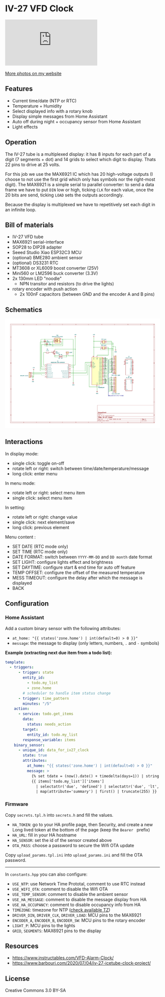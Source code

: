 # IV-27 VFD Clock

![photo](https://photos.strangeplanet.fr/i.php?/upload/2025/04/07/20250407184306-3b429f74-la.jpg)

[More photos on my website](https://photos.strangeplanet.fr/index.php?/category/256-iv_27_vfd_clock)


## Features

- Current time/date (NTP or RTC)
- Temperature + Humidity
- Select displayed info with a rotary knob
- Display simple messages from Home Assistant
- Auto off during night + occupancy sensor from Home Assistant
- Light effects


## Operation

The IV-27 tube is a multiplexed display: it has 8 inputs for each part of a digit (7 segments + dot) and 14 grids to select which digit to display. Thats 22 pins to drive at 25 volts.

For this job we use the MAX6921 IC which has 20 high-voltage outputs (I choose to not use the first grid which only has symbols nor the right-most digit).
The MAX6921 is a simple serial to parallel converter: to send a data frame we have to put `DIN` low or high, ticking `CLK` for each value, once the 20 bits are send, ticking `LOAD` sets the outputs accordingly.

Because the display is multiplexed we have to repetitively set each digit in an infinite loop.


## Bill of materials

- IV-27 VFD tube
- MAX6921 serial-interface
- SOP28 to DIP28 adapter
- Seeed Studio Xiao ESP32C3 MCU
- (optional) BME280 ambient sensor
- (optional) DS3231 RTC
- MT3608 or XL6009 boost converter (25V)
- Mini560 or LM2596 buck converter (3.3V)
- 2x 130mm LED "noodle"
	- NPN transitor and resistors (to drive the lights)
- rotary encoder with push action
	- 2x 100nF capacitors (between GND and the encoder A and B pins)


## Schematics

![](./schematics/IV-27_clock.png)


## Interactions

In display mode:
- single click: toggle on-off
- rotate left or right: switch between time/date/temperature/message
- long click: enter menu

In menu mode:
- rotate left or right: select menu item
- single click: select menu item

In setting:
- rotate left or right: change value
- single click: next element/save
- long click: previous element

Menu content :
- SET DATE (RTC mode only)
- SET TIME (RTC mode only)
- DATE FORMAT: switch between `YYYY-MM-DD` and `DD month` date format
- SET LIGHT: configure lights effect and brightness
- SET DAYTIME: configure start & end time for auto off feature
- TEMP OFFSET: configure the offset of the measured temperature
- MESS TIMEOUT: configure the delay after which the message is displayed
- BACK

## Configuration

### Home Assistant

Add a custom binary sensor with the following attributes:
- `at_home: "{{ states('zone.home') | int(default=0) > 0 }}"`
- `message`: the message to display (only letters, numbers, `.` and `-` symbols)

**Example (extracting next due item from a todo list):**
```yaml
template:
  - triggers:
      - trigger: state
        entity_id:
          - todo.my_list
          - zone.home
        # scheduler to handle item status change
      - trigger: time_pattern
        minutes: "/5"
    action:
      - service: todo.get_items
        data:
          status: needs_action
        target:
          entity_id: todo.my_list
        response_variable: items
    binary_sensor:
      - unique_id: data_for_iv27_clock
        state: true
        attributes:
          at_home: "{{ states('zone.home') | int(default=0) > 0 }}"
          message: >
            {% set tdate = (now().date() + timedelta(days=1)) | string %}
            {{ items['todo.my_list']['items'] 
              | selectattr('due', 'defined') | selectattr('due', 'lt', tdate) 
              | map(attribute='summary') | first() | truncate(255) }}
```

### Firmware

Copy `secrets.tpl.h` into `secrets.h` and fill the values.

- `HA_TOKEN`: go to your HA profile page, then Security, and create a new Long lived token at the bottom of the page (keep the `Bearer ` prefix)
- `HA_URL`: fill in your HA hostname
- `HA_SENSOR`: set the id of the sensor created above
- `OTA_PASS`: choose a password to secure the Wifi OTA update

Copy `upload_params.tpl.ini` into `upload_params.ini` and fill the OTA password.

----

In `constants.hpp` you can also configure:

- `USE_NTP`: use Network Time Prototal, comment to use RTC instead
- `USE_WIFI_OTA`: comment to disable the Wifi OTA
- `USE_TEMP_SENSOR`: comment to disable the ambient sensor
- `USE_HA_MESSAGE`: comment to disable the message display from HA
- `USE_HA_OCCUPANCY`: comment to disable occupancy info from HA
- `TIMEZONE`: timezone for NTP ([check available TZ](https://github.com/esp8266/Arduino/blob/master/cores/esp8266/TZ.h))
- `DRIVER_DIN`, `DRIVER_CLK`, `DRIVER_LOAD`: MCU pins to the MAX6921
- `ENCODER_A`, `ENCODER_B`, `ENCODER_SW`: MCU pins to the rotary encoder
- `LIGHT_P`: MCU pins to the lights
- `GRID`, `SEGMENTS`: MAX6921 pins to the display


## Resources

- https://www.instructables.com/VFD-Alarm-Clock/
- https://www.barbouri.com/2020/07/04/iv-27-icetube-clock-project/


## License

Creative Commons 3.0 BY-SA
